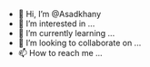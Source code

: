 - 👋 Hi, I’m @Asadkhany
- 👀 I’m interested in ...
- 🌱 I’m currently learning ...
- 💞️ I’m looking to collaborate on ...
- 📫 How to reach me ...

<!---
Asadkhany/Asadkhany is a ✨ special ✨ repository because its `README.md` (this file) appears on your GitHub profile.
You can click the Preview link to take a look at your changes.
--->
